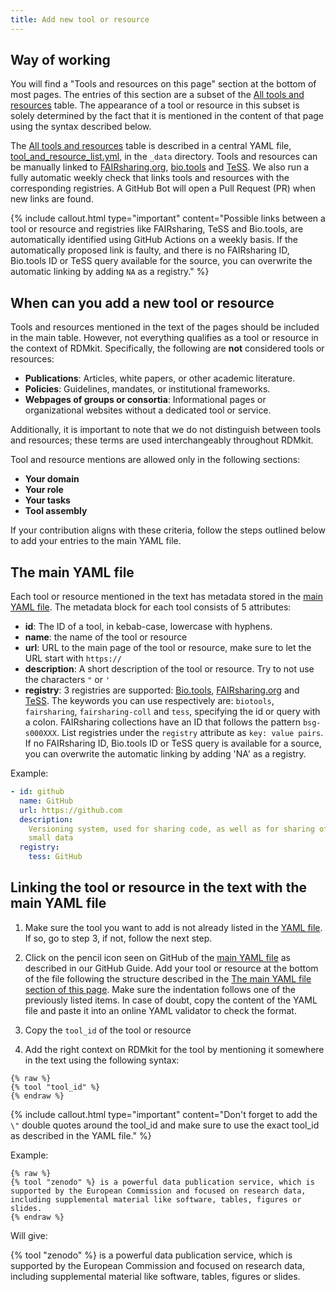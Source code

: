 ```yaml
---
title: Add new tool or resource
---
```


## Way of working

You will find a "Tools and resources on this page" section at the bottom of most pages. The entries of this section are a subset of the [All tools and resources](all_tools_and_resources) table. The appearance of a tool or resource in this subset is solely determined by the fact that it is mentioned in the content of that page using the syntax described below.

The [All tools and resources](all_tools_and_resources) table is described in a central YAML file, [tool_and_resource_list.yml](https://github.com/elixir-europe/rdmkit/blob/master/_data/tool_and_resource_list.yml), in the `_data` directory. Tools and resources can be manually linked to [FAIRsharing.org](https://fairsharing.org/), [bio.tools](https://bio.tools) and [TeSS](https://tess.elixir-europe.org/). We also run a fully automatic weekly check that links tools and resources with the corresponding registries. A GitHub Bot will open a Pull Request (PR) when new links are found.

{% include callout.html type="important" content="Possible links between a tool or resource and registries like FAIRsharing, TeSS and Bio.tools, are automatically identified using GitHub Actions on a weekly basis. If the automatically proposed link is faulty, and there is no FAIRsharing ID, Bio.tools ID or TeSS query available for the source, you can overwrite the automatic linking by adding `NA` as a registry." %}


## When can you add a new tool or resource

Tools and resources mentioned in the text of the pages should be included in the main table. However, not everything qualifies as a tool or resource in the context of RDMkit. Specifically, the following are **not** considered tools or resources:  
- **Publications**: Articles, white papers, or other academic literature.  
- **Policies**: Guidelines, mandates, or institutional frameworks.  
- **Webpages of groups or consortia**: Informational pages or organizational websites without a dedicated tool or service.

Additionally, it is important to note that we do not distinguish between tools and resources; these terms are used interchangeably throughout RDMkit.

Tool and resource mentions are allowed only in the following sections:  
- **Your domain**  
- **Your role**  
- **Your tasks**  
- **Tool assembly**  

If your contribution aligns with these criteria, follow the steps outlined below to add your entries to the main YAML file.

## The main YAML file

Each tool or resource mentioned in the text has metadata stored in the [main YAML file](https://github.com/elixir-europe/rdmkit/blob/master/_data/tool_and_resource_list.yml). The metadata block for each tool consists of 5 attributes:
- **id**: The ID of a tool, in kebab-case, lowercase with hyphens.
- **name**: the name of the tool or resource
- **url**: URL to the main page of the tool or resource, make sure to let the URL start with `https://`
- **description**: A short description of the tool or resource. Try to not use the characters `"` or `'` 
- **registry**: 3 registries are supported: [Bio.tools](https://bio.tools), [FAIRsharing.org](https://fairsharing.org/) and [TeSS](https://tess.elixir-europe.org/). The keywords you can use respectively are: `biotools`, `fairsharing`, `fairsharing-coll` and `tess`, specifying the id or query with a colon. FAIRsharing collections have an ID that follows the pattern `bsg-s000XXX`. List registries under the `registry` attribute as `key: value pairs`. If no FAIRsharing ID, Bio.tools ID or TeSS query is available for a source, you can overwrite the automatic linking by adding 'NA' as a registry.

Example:

```yml
- id: github
  name: GitHub
  url: https://github.com
  description:
    Versioning system, used for sharing code, as well as for sharing of
    small data
  registry:
    tess: GitHub
```

## Linking the tool or resource in the text with the main YAML file

1. Make sure the tool you want to add is not already listed in the [YAML file](https://github.com/elixir-europe/rdmkit/blob/master/_data/tool_and_resource_list.yml). If so, go to step 3, if not, follow the next step.

1. Click on the pencil icon seen on GitHub of the [main YAML file](https://github.com/elixir-europe/rdmkit/blob/master/_data/tool_and_resource_list.yml) as described in our GitHub Guide. Add your tool or resource at the bottom of the file following the structure described in the [The main YAML file section of this page](#the-main-YAML-file). Make sure the indentation follows one of the previously listed items. In case of doubt, copy the content of the YAML file and paste it into an online YAML validator to check the format.

1. Copy the `tool_id` of the tool or resource

1. Add the right context on RDMkit for the tool by mentioning it somewhere in the text using the following syntax:
  
  ```
  {% raw %}
  {% tool "tool_id" %}
  {% endraw %}
  ```

  {% include callout.html type="important" content="Don't forget to add the `\"` double quotes around the tool_id and make sure to use the exact tool_id as described in the YAML file." %}

  Example:

  ```
  {% raw %}
  {% tool "zenodo" %} is a powerful data publication service, which is supported by the European Commission and focused on research data, including supplemental material like software, tables, figures or slides.
  {% endraw %}
  ```
  Will give: 
  
  {% tool "zenodo" %} is a powerful data publication service, which is supported by the European Commission and focused on research data, including supplemental material like software, tables, figures or slides.
